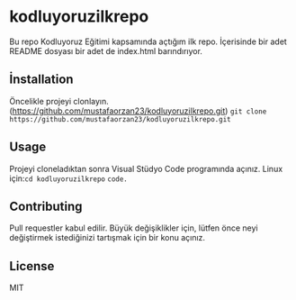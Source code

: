 # kodluyoruzilkrepo
Bu repo Kodluyoruz Eğitimi kapsamında açtığım ilk repo. İçerisinde bir adet README dosyası bir adet de index.html barındırıyor.
## İnstallation
Öncelikle projeyi clonlayın.(https://github.com/mustafaorzan23/kodluyoruzilkrepo.git) ```git clone https://github.com/mustafaorzan23/kodluyoruzilkrepo.git```
## Usage
Projeyi cloneladıktan sonra Visual Stüdyo Code programında açınız.
Linux için:```cd kodluyoruzilkrepo``` ```code.```
## Contributing
Pull requestler kabul edilir. Büyük değişiklikler için, lütfen önce neyi değiştirmek istediğinizi tartışmak için bir konu açınız.
## License
MIT
